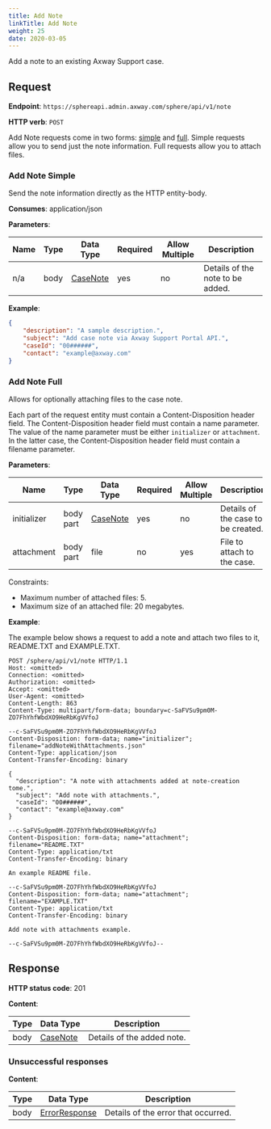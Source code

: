 ```yaml
---
title: Add Note
linkTitle: Add Note
weight: 25
date: 2020-03-05
---
```


Add a note to an existing Axway Support case.

## Request

**Endpoint**: `https://sphereapi.admin.axway.com/sphere/api/v1/note`

**HTTP verb**: `POST`

Add Note requests come in two forms: [simple](#add-note-simple) and [full](#add-note-full).
Simple requests allow you to send just the note information. Full requests allow you to attach files.

### Add Note Simple

Send the note information directly as the HTTP entity-body.

**Consumes**: application/json

**Parameters**:

| Name | Type | Data Type                                       | Required | Allow Multiple | Description |
|------|------|-------------------------------------------------|----------|----------------|-------------|
| n/a  | body | [CaseNote](/docs/shared_services/supportapi/formats/add_note_req/#casenote) |      yes |             no | Details of the note to be added. |

**Example**:

```json
{
    "description": "A sample description.",
    "subject": "Add case note via Axway Support Portal API.",
    "caseId": "00######",
    "contact": "example@axway.com"
}
```

### Add Note Full

Allows for optionally attaching files to the case note.

Each part of the request entity must contain a Content-Disposition header field. The Content-Disposition header field must contain a name parameter. The value of the name parameter must be either `initializer` or `attachment`. In the latter case, the Content-Disposition header field must contain a filename parameter.

**Parameters**:

| Name        | Type      | Data Type                                        | Required | Allow Multiple | Description |
|-------------|-----------|--------------------------------------------------|----------|----------------|-------------|
| initializer | body part | [CaseNote](/docs/shared_services/supportapi/formats/add_note_req/#casenote)  |      yes |             no | Details of the case to be created. |
| attachment  | body part | file                                             |       no |            yes | File to attach to the case. |

Constraints:

* Maximum number of attached files: 5.
* Maximum size of an attached file: 20 megabytes.

**Example**:

The example below shows a request to add a note and attach two files to it, README.TXT and EXAMPLE.TXT.

```
POST /sphere/api/v1/note HTTP/1.1
Host: <omitted>
Connection: <omitted>
Authorization: <omitted>
Accept: <omitted>
User-Agent: <omitted>
Content-Length: 863
Content-Type: multipart/form-data; boundary=c-SaFVSu9pm0M-ZO7FhYhfWbdXO9HeRbKgVVfoJ

--c-SaFVSu9pm0M-ZO7FhYhfWbdXO9HeRbKgVVfoJ
Content-Disposition: form-data; name="initializer"; filename="addNoteWithAttachments.json"
Content-Type: application/json
Content-Transfer-Encoding: binary

{
  "description": "A note with attachments added at note-creation tome.",
  "subject": "Add note with attachments.",
  "caseId": "00######",
  "contact": "example@axway.com"
}

--c-SaFVSu9pm0M-ZO7FhYhfWbdXO9HeRbKgVVfoJ
Content-Disposition: form-data; name="attachment"; filename="README.TXT"
Content-Type: application/txt
Content-Transfer-Encoding: binary

An example README file.

--c-SaFVSu9pm0M-ZO7FhYhfWbdXO9HeRbKgVVfoJ
Content-Disposition: form-data; name="attachment"; filename="EXAMPLE.TXT"
Content-Type: application/txt
Content-Transfer-Encoding: binary

Add note with attachments example.

--c-SaFVSu9pm0M-ZO7FhYhfWbdXO9HeRbKgVVfoJ--
```

## Response

**HTTP status code**: 201

**Content**:

| Type | Data Type                                       | Description |
|------|-------------------------------------------------|-------------|
| body | [CaseNote](/docs/shared_services/supportapi/formats/add_note_res/#casenote) | Details of the added note. |

### Unsuccessful responses

**Content**:

| Type | Data Type                                     | Description |
|------|-----------------------------------------------|-------------|
| body | [ErrorResponse](/docs/shared_services/supportapi/formats/error_response) | Details of the error that occurred. |
